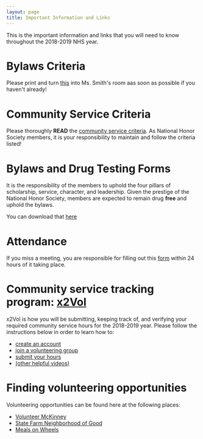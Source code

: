 ```yaml
---
layout: page 
title: Important Information and Links
---
```


This is the important information and links that you will need to know throughout the 2018-2019 NHS year. 

# Bylaws Criteria
Please print and turn [this](http://bit.ly/NHSBylaws2018) into Ms. Smith's room aas soon as possible if you haven't already!

# Community Service Criteria
Please thoroughly **READ** the [community service criteria](http://bit.ly/2018servicecriteria). As National Honor Society members, it is your responsibility to maintain and follow the criteria listed!

#  Bylaws and Drug Testing Forms
It is the responsibility of the members to uphold the four pillars of scholarship, service, character, and leadership. Given the prestige of the National Honor Society, members are expected to remain drug **free** and uphold the bylaws.

You can download that [here](http://bit.ly/2018signatures)

# Attendance
If you miss a meeting, you are responsible for filling out this [form](http://bit.ly/2018NHSmtgattendance) within 24 hours of it taking place.

# Community service tracking program: [x2Vol](www.x2vol.com)
x2Vol is how you will be submitting, keeping track of, and verifying your required community service hours for the 2018-2019 year. Please follow the instructions below in order to learn how to:

* [create an account](https://myintellivol.desk.com/customer/en/portal/articles/2805684-how-do-i-register-or-join-x2vol-as-a-student-)
* [join a volunteering group](https://myintellivol.desk.com/customer/en/portal/articles/1587468-how-do-i-join-groups-groups-in-x2vol-)
* [submit your hours](https://myintellivol.desk.com/customer/en/portal/articles/1598832-how-do-i-log-hours-in-x2vol-)
* [(other helpful videos)](https://myintellivol.desk.com/customer/en/portal/topics/427457-for-students/articles)

# Finding volunteering opportunities
Volunteering opportunities can be found here at the following places:
* [Volunteer McKinney](http://volunteermckinney.org/)
* [State Farm Neighborhood of Good](https://neighborhoodofgood.statefarm.com/)
* [Meals on Wheels](https://mowcc.com/)
